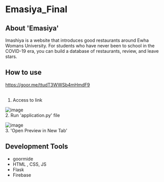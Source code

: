 # Emasiya_Final


## About 'Emasiya'
Imashiya is a website that introduces good restaurants around Ewha Womans University. For students who have never been to school in the COVID-19 era, you can build a database of restaurants, review, and leave stars.


## How to use


<https://goor.me/ttudT3WWSb4mHmdF9><br><br>
1. Access to link


![image](https://user-images.githubusercontent.com/97292379/233781240-c7f08df6-322c-45ac-b148-b46701339643.png)<br>
2. Run 'application.py' file


![image](https://user-images.githubusercontent.com/97292379/233781250-550296ee-c55b-47af-8c4e-8601bacc10ba.png)<br>
3. 'Open Preview in New Tab'


## Development Tools
- goormide
- HTML , CSS, JS
- Flask
- Firebase
